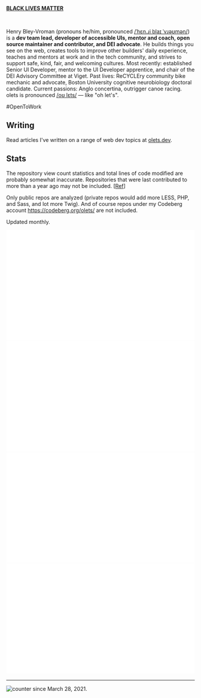&nbsp;

**[BLACK LIVES MATTER](https://blacklivesmatter.com/)**

&nbsp;

Henry Bley-Vroman (pronouns he/him, pronounced [\/ˈhɛn.ɹi blaɪ ˈvɹəʊmən\/](http://ipa-reader.xyz/?text=ˈhɛnɹi%20blaɪ%20ˈvɹəʊmən)) is a **dev team lead, developer of accessible UIs, mentor and coach, open source maintainer and contributor, and DEI advocate**. He builds things you see on the web, creates tools to improve other builders' daily experience, teaches and mentors at work and in the tech community, and strives to support safe, kind, fair, and welcoming cultures. Most recently: established Senior UI Developer, mentor to the UI Developer apprentice, and chair of the DEI Advisory Committee at Viget. Past lives: ReCYCLEry community bike mechanic and advocate, Boston University cognitive neurobiology doctoral candidate. Current passions: Anglo concertina, outrigger canoe racing. olets is pronounced [\/oʊ lɛts\/](http://ipa-reader.xyz/?text=oʊ%20lɛts) — like "oh let's".

#OpenToWork

## Writing

Read articles I've written on a range of web dev topics at [olets.dev](https://www.olets.dev/).

## Stats

The repository view count statistics and total lines of code modified are probably somewhat inaccurate. Repositories that were last contributed to more than a year ago may not be included. [[Ref](https://github.com/jstrieb/github-stats#disclaimer)]

Only public repos are analyzed (private repos would add more LESS, PHP, and Sass, and lot more Twig). And of course repos under my Codeberg account <https://codeberg.org/olets/> are not included.

Updated monthly.

![olets GitHub stats animated SVG, dark mode](https://raw.githubusercontent.com/olets/github-stats/master/generated/overview.svg#gh-dark-mode-only)
![olets GitHub stats animated SVG, light mode](https://raw.githubusercontent.com/olets/github-stats/master/generated/overview.svg#gh-light-mode-only)
![olets GitHub languages used animated SVG, dark mode](https://raw.githubusercontent.com/olets/github-stats/master/generated/languages.svg#gh-dark-mode-only)
![olets GitHub languages used animated SVG, light mode](https://raw.githubusercontent.com/olets/github-stats/master/generated/languages.svg#gh-light-mode-only)

---

![counter](https://engy8iwytecpb4r.m.pipedream.net) since March 28, 2021.

